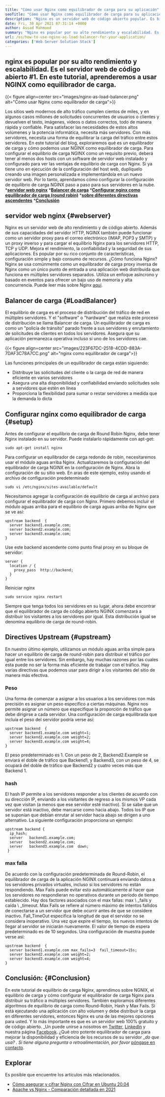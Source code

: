 ```yaml
---
title: "Cómo usar Nginx como equilibrador de carga para su aplicación" 
seoTitle: "Cómo usar Nginx como equilibrador de carga para su aplicación" 
description: "Nginx es un servidor web de código abierto popular. Es bien conocido por su alto rendimiento y escalabilidad. En este tutorial, aprenderemos a usar Nginx como un equilibrador de carga" 
date: Fri, 30 Apr 2021 07:31:14 +0000
author: Assad Mahmood
summary: "Nginx es popular por su alto rendimiento y escalabilidad. Es el servidor web de código abierto #1. En este tutorial, aprenderemos a usar NGINX como equilibrador de carga." 
url: /es/how-to-use-nginx-as-load-balancer-for-your-application/
categories: ['Web Server Solution Stack']
---
```


## nginx es popular por su alto rendimiento y escalabilidad. Es el servidor web de código abierto #1. En este tutorial, aprenderemos a usar NGINX como equilibrador de carga.

{{< figure align=center src="images/nginx-as-load-balancer.png" alt="Cómo usar Nginx como equilibrador de carga">}}

Los sitios web modernos de alto tráfico cumplen cientos de miles, y en algunos casos millones de solicitudes concurrentes de usuarios o clientes y devuelven el texto, imágenes, videos o datos correctos, todo de manera rápida y confiable. Para satisfacer las necesidades de estos altos volúmenes y la potencia informática, necesita más servidores. Con más servidores, necesita una forma de equilibrar la carga del tráfico entre estos servidores. En este tutorial del blog, exploraremos qué es un equilibrador de carga y cómo podemos usar NGINX como equilibrador de carga.
Para configurar el equilibrio de carga NGINX como un requisito previo, deberá tener al menos dos hosts con un software de servidor web instalado y configurado para ver las ventajas de equilibrio de carga con Nginx. Si ya tiene uno en ejecución de la configuración del host web, duplíquelo creando una imagen personalizada e implementándola en un nuevo servidor web. Por lo tanto, aprendamos cómo configurar la configuración de equilibrio de carga NGINX paso a paso para sus servidores en la nube.
  ***[servidor web nginx][1]** 
  ***[Balancer de carga][2]** 
  ***[Configurar nginx como equilibrador de carga (round robin)][3]** 
  ***[sobre diferentes directivas ascendentes][4]** 
  ***[Conclusión][5]** 

## servidor web nginx   {#webserver}
Nginx es un servidor web de alto rendimiento y de código abierto. Además de sus capacidades del servidor HTTP, NGINX también puede funcionar como un servidor proxy para el correo electrónico (IMAP, POP3 y SMTP) y un proxy inverso y para cargar el equilibrio Nginx para los servidores HTTP, TCP y UDP. Mejora el rendimiento, la confiabilidad y la seguridad de sus aplicaciones. Es popular por su rico conjunto de características, configuración simple y bajo consumo de recursos.
¿Cómo funciona Nginx? Nginx se usa comúnmente como un equilibrador de carga proxy inversa de Nginx como un único punto de entrada a una aplicación web distribuida que funciona en múltiples servidores separados. Utiliza un enfoque asíncrono y basado en eventos para ofrecer un bajo uso de memoria y alta concurrencia. Puede leer más sobre Nginx [aquí][6].

## Balancer de carga   {#LoadBalancer}
El equilibrio de carga es el proceso de distribución del tráfico de red en múltiples servidores. Y el "software" o "hardware" que realiza este proceso de distribución se llama Balancer de carga. Un equilibrador de carga es como un "policía de tránsito" parado frente a sus servidores y enrutamiento de solicitudes de clientes en todos los servidores. Asegura que su aplicación permanezca operativa incluso si uno de los servidores cae.

{{< figure align=center src="images/223F67DC-2518-4CDD-883A-7DAF3C78A7CC.png" alt="nginx como equilibrador de carga">}}

Las funciones principales de un equilibrador de carga están siguiendo:
  * Distribuye las solicitudes del cliente o la carga de red de manera eficiente en varios servidores
  * Asegura una alta disponibilidad y confiabilidad enviando solicitudes solo a servidores que estén en línea
  * Proporciona la flexibilidad para sumar o restar servidores a medida que la demanda lo dicta

## Configurar nginx como equilibrador de carga   {#setup}
Antes de configurar el equilibrio de carga de Round Robin Nginx, debe tener Nginx instalado en su servidor. Puede instalarlo rápidamente con apt-get:
```
sudo apt-get install nginx
```
Para configurar un equilibrador de carga redondo de robín, necesitaremos usar el módulo aguas arriba Nginx. Actualizaremos la configuración del equilibrador de carga NGINX en la configuración de Nginx. Abra la configuración de su sitio web. En aras de este ejemplo, estoy usando el archivo de configuración predeterminado
```
sudo vi /etc/nginx/sites-available/default
```
Necesitamos agregar la configuración de equilibrio de carga al archivo para configurar el equilibrador de carga con Nginx.
Primero debemos incluir el módulo aguas arriba para el equilibrio de carga aguas arriba de Nginx que se ve así:
```
upstream backend  {
  server backend1.example.com;
  server backend2.example.com;
  server backend3.example.com;
}
```
Use este backend ascendente como punto final proxy en su bloque de servidor:
```
server {
  location / {
    proxy_pass  http://backend;
  }
}
```
Reiniciar nginx
```
sudo service nginx restart
```
Siempre que tenga todos los servidores en su lugar, ahora debe encontrar que el equilibrador de carga de código abierto NGINX comenzará a distribuir los visitantes a los servidores por igual. Esta distribución igual se denomina equilibrio de carga de round-robin.

## Directives Upstream   {#upstream}
En nuestro último ejemplo, utilizamos un módulo aguas arriba simple para hacer un equilibrio de carga de round-robin para distribuir el tráfico por igual entre los servidores. Sin embargo, hay muchas razones por las cuales esta puede no ser la forma más eficiente de trabajar con el tráfico. Hay varias directivas que podemos usar para dirigir a los visitantes del sitio de manera más efectiva.

### Peso
Una forma de comenzar a asignar a los usuarios a los servidores con más precisión es asignar un peso específico a ciertas máquinas. Nginx nos permite asignar un número que especifique la proporción de tráfico que debe dirigirse a cada servidor.
Una configuración de carga equilibrada que incluía el peso del servidor podría verse así:
```
upstream backend  {
  server backend1.example.com weight=1;
  server backend2.example.com weight=2;
  server backend3.example.com weight=4;
}
```
El peso predeterminado es 1. Con un peso de 2, Backend2.Example se enviará el doble de tráfico que Backend1, y Backend3, con un peso de 4, se ocupará del doble de tráfico que Backend2 y cuatro veces más que Backend 1.

### hash
El hash IP permite a los servidores responder a los clientes de acuerdo con su dirección IP, enviando a los visitantes de regreso a los mismos VP cada vez que visitan (a menos que ese servidor esté inactivo). Si se sabe que un servidor está inactivo, debe marcarse como hacia abajo. Todos los IP que se suponían que debían enrutar al servidor hacia abajo se dirigen a uno alternativo.
La siguiente configuración proporciona un ejemplo:
```
upstream backend {
  ip_hash;
  server   backend1.example.com;
  server   backend2.example.com;
  server   backend3.example.com  down;
 }
```

### max falla
De acuerdo con la configuración predeterminada de Round-Robin, el equilibrador de carga de la aplicación NGINX continuará enviando datos a los servidores privados virtuales, incluso si los servidores no están respondiendo. Max Fails puede evitar esto automáticamente al hacer que los servidores no respondieran no operativos durante un período de tiempo establecido.
Hay dos factores asociados con el max fallas: max \ _fails y caída \ _timeout. Max Fails se refiere al número máximo de intentos fallidos de conectarse a un servidor que debe ocurrir antes de que se considere inactivo. Fall_TimeOut especifica la longitud de que el servidor no se considera inoperativo. Una vez que expire el tiempo, los nuevos intentos de llegar al servidor se iniciarán nuevamente. El valor de tiempo de espera predeterminado es de 10 segundos.
Una configuración de muestra puede verse así:
```
upstream backend  {
  server backend1.example.com max_fails=3  fail_timeout=15s;
  server backend2.example.com weight=2;
  server backend3.example.com weight=4;
}
```

## Conclusión:   {#Conclusion}
En este tutorial de equilibrio de carga Nginx, aprendimos sobre NGNIX, el equilibrio de carga y cómo configurar el equilibrador de carga Nginx para distribuir su tráfico a múltiples servidores. También exploramos diferentes algoritmos de equilibrio de carga como Round-Robin, Hash y Max Fails. Si está ejecutando una aplicación con alto volumen y debe distribuir la carga en diferentes servidores, entonces Nginx es una de las mejores opciones para usted. Y lo más importante es que es un servidor web 100% gratuito y de código abierto.
_Un puede unirse a nosotros en [Twitter][7], [LinkedIn][8] y nuestra página [Facebook][9]. ¿Qué otro potente equilibrador de carga para mejorar la disponibilidad y eficiencia de los recursos de su servidor __do que usa? . Si tiene alguna pregunta o retroalimentación, por favor_ [póngase en contacto][10].

## Explorar
Es posible que encuentre los artículos más relacionados.
  * [Cómo asegurar y cifrar Nginx con Cifrar en Ubuntu 20.04][11]
  * [Apache vs Nginx - Comparación detallada en 2021][12]

  
[1]: #webserver
[2]: #loadbalancer
[3]: #setup
[4]: #upstream
[5]: #conclusion
[6]: https://products.containerize.com/solution-stack/nginx
[7]: https://twitter.com/containerize_co
[8]: https://www.linkedin.com/company/containerize/
[9]: http://facebook.com/containerize
[10]: mailto:yasir.saeed@aspose.com
[11]: https://blog.containerize.com/web-server-solution-stack/how-to-secure-nginx-with-letsencrypt-on-ubuntu-20-04/
[12]: https://blog.containerize.com/2021/02/26/apache-vs-nginx-detailed-comparison-in-2021/
